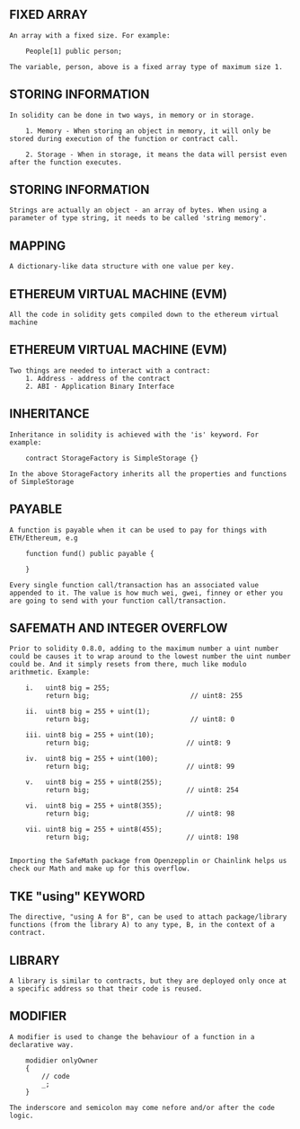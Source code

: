 

FIXED ARRAY
------------------------------------------
```
An array with a fixed size. For example:

    People[1] public person;

The variable, person, above is a fixed array type of maximum size 1.

```

STORING INFORMATION
------------------------------------------
```
In solidity can be done in two ways, in memory or in storage.

    1. Memory - When storing an object in memory, it will only be stored during execution of the function or contract call.

    2. Storage - When in storage, it means the data will persist even after the function executes.

```

STORING INFORMATION
------------------------------------------
```
Strings are actually an object - an array of bytes. When using a parameter of type string, it needs to be called 'string memory'.

```

MAPPING
------------------------------------------
```
A dictionary-like data structure with one value per key.

```

ETHEREUM VIRTUAL MACHINE (EVM)
------------------------------------------
```
All the code in solidity gets compiled down to the ethereum virtual machine 

```

ETHEREUM VIRTUAL MACHINE (EVM)
------------------------------------------
```
Two things are needed to interact with a contract:
    1. Address - address of the contract
    2. ABI - Application Binary Interface

```

INHERITANCE
------------------------------------------
```
Inheritance in solidity is achieved with the 'is' keyword. For example:

    contract StorageFactory is SimpleStorage {}

In the above StorageFactory inherits all the properties and functions of SimpleStorage

```

PAYABLE 
------------------------------------------
```
A function is payable when it can be used to pay for things with ETH/Ethereum, e.g

    function fund() public payable {

    }

Every single function call/transaction has an associated value appended to it. The value is how much wei, gwei, finney or ether you are going to send with your function call/transaction.

```

SAFEMATH AND INTEGER OVERFLOW
------------------------------------------
```
Prior to solidity 0.8.0, adding to the maximum number a uint number could be causes it to wrap around to the lowest number the uint number could be. And it simply resets from there, much like modulo arithmetic. Example:

    i.   uint8 big = 255;
         return big;                         // uint8: 255

    ii.  uint8 big = 255 + uint(1);
         return big;                         // uint8: 0

    iii. uint8 big = 255 + uint(10);
         return big;                        // uint8: 9

    iv.  uint8 big = 255 + uint(100);
         return big;                        // uint8: 99

    v.   uint8 big = 255 + uint8(255);
         return big;                        // uint8: 254

    vi.  uint8 big = 255 + uint8(355);
         return big;                        // uint8: 98

    vii. uint8 big = 255 + uint8(455);
         return big;                        // uint8: 198
         

Importing the SafeMath package from Openzepplin or Chainlink helps us check our Math and make up for this overflow.

```

TKE "using" KEYWORD
------------------------------------------
```
The directive, "using A for B", can be used to attach package/library functions (from the library A) to any type, B, in the context of a contract.

```

LIBRARY
------------------------------------------
```
A library is similar to contracts, but they are deployed only once at a specific address so that their code is reused.

```

MODIFIER
------------------------------------------
```
A modifier is used to change the behaviour of a function in a declarative way.

    modidier onlyOwner 
    {
        // code
        _;
    }

The inderscore and semicolon may come nefore and/or after the code logic.

```